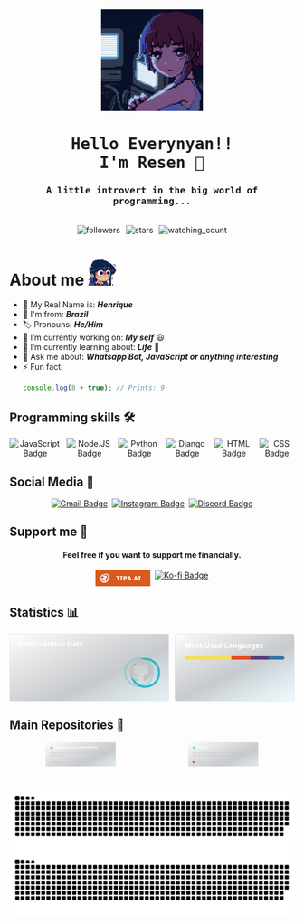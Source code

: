<div align="center">
    <img src="./src/gif/lain-room.gif" alt="Lain from Serial Experiments Lain" height="180" loading="lazy">
</div>

<samp align="center">
    <h1>
        Hello Everynyan!!
        <br>
        I'm Resen 👋
    </h1>
    <h3>
        A little introvert in the big world of programming...
    </h3>
</samp>

<br>

<div align="center" width="100%" style="display: flex; justify-content: center; gap: 10px;">
    <img src="https://img.shields.io/github/followers/resenkkomj?color=236ad3&style=for-the-badge&logo=github&label=Follow" alt="followers"/>
    <img src="https://img.shields.io/github/stars/resenkkomj?color=ffd700&style=for-the-badge&label=⭐ Stars" alt="stars">
    <img src="https://komarev.com/ghpvc/?username=resenkkomj&color=brightgreen&style=for-the-badge&label=👁️ Visitors" alt="watching_count"/>
</div>

# About me <img src="./src/gif/komi-nervous.gif" alt="Komi-san nervous" height="50" loading="lazy">

- 🚀 My Real Name is: ***Henrique***
- 📍 I'm from: ***Brazil***
- 🏷️ Pronouns: ***He/Him***
- 🔭 I’m currently working on: ***My self*** 😃
- 🌱 I’m currently learning about: ***Life*** 💫
- 💬 Ask me about: ***Whatsapp Bot, JavaScript or anything interesting***
- ⚡ Fun fact:
    ```js
    console.log(8 + true); // Prints: 9
    ```

<!-- - 👯 I’m looking to collaborate on ... -->
<!-- - 🤔 I’m looking for help with ... -->

## Programming skills 🛠️

<div align="center" width="100%"  style="display: flex; justify-content: center; gap: 10px;">
    <img src="https://img.shields.io/badge/JavaScript-454545?style=for-the-badge&logo=javascript" alt="JavaScript Badge"/>
    <img src="https://img.shields.io/badge/Node.js-454545?style=for-the-badge&logo=node.js" alt="Node.JS Badge">
    <img src="https://img.shields.io/badge/Python-454545?style=for-the-badge&logo=python" alt="Python Badge"/>
    <img src="https://img.shields.io/badge/Django-454545?style=for-the-badge&logo=django&logoColor=2BA977" alt="Django Badge"/>
    <img src="https://img.shields.io/badge/HTML5-454545?style=for-the-badge&logo=html5" alt="HTML Badge"/>
    <img src="https://img.shields.io/badge/CSS3-454545?style=for-the-badge&logo=css3&logoColor=0170BA" alt="CSS Badge"/>
</div>

## Social Media 📸

<div align="center" width="100%"  style="display: flex; justify-content: center; gap: 1.5%;">
    <a href="mailto:resen5.5is2952@gmail.com"><img src="https://img.shields.io/badge/Gmail-D14836?style=for-the-badge&logo=gmail&logoColor=white" alt="Gmail Badge"></a>
    <a href="https://instagram.com/resen_komeiji" target="_blank"><img src="https://img.shields.io/badge/Instagram-E4405F?style=for-the-badge&logo=instagram&logoColor=white" alt="Instagram Badge"></a>
    <a href="https://discordapp.com/users/920673443798736937" target="_blank"><img src="https://img.shields.io/badge/Discord-7289DA?style=for-the-badge&logo=discord&logoColor=white" alt="Discord Badge"></a>
    <!-- <a href="" target="_blank"><img src="	https://img.shields.io/badge/YouTube-FF0000?style=for-the-badge&logo=youtube&logoColor=white" alt=" Badge"></a> -->
    <!-- <a href="" target="_blank"><img src="https://img.shields.io/badge/Twitter-1DA1F2?style=for-the-badge&logo=twitter&logoColor=white" alt="Twitter Badge"></a> -->
    <!-- <a href="" target="_blank"><img src="https://img.shields.io/badge/LinkedIn-0077B5?style=for-the-badge&logo=linkedin&logoColor=white" alt="Linkedin Badge"></a> -->
</div>

## Support me 💛

<h4 align="center">Feel free if you want to support me financially.</h4>
<div align="center" width="100%"  style="display: flex; justify-content: center; gap: 1.5%;">
    <a href="https://tipa.ai/resen" target="_blank"><img src="./src/img/tipaai-badge.png" alt="Tipa.ai Badge"></a>
    <a href="https://ko-fi.com/resen" target="_blank"><img src="https://img.shields.io/badge/Ko--fi-F16061?style=for-the-badge&logo=ko-fi&logoColor=white" alt="Ko-fi Badge"></a>
</div>

## Statistics 📊

<div align="center" width="100%" style="display: flex; justify-content: space-between;">
    <img src="https://raw.githubusercontent.com/resenkkomj/resenkkomj/gh-stats-output/gh-stats.svg" alt="Resen's GitHub stats" width="56%">
    <img src="https://raw.githubusercontent.com/resenkkomj/resenkkomj/gh-stats-output/gh-top-lang.svg" alt="Top Languages" width="42%">
</div>

## Main Repositories 📁

<div align="center" width="100%" style="display: flex; justify-content: space-between;">
    <a href="https://github.com/resenkkomj/instagram-save-downloader" width="50%">
        <img src="https://raw.githubusercontent.com/resenkkomj/resenkkomj/gh-stats-output/main-repo01.svg" alt="Main Repo 1" width="49%">
    </a>
    <a href="https://github.com/resenkkomj/IFCuida" width="50%">
        <img src="https://raw.githubusercontent.com/resenkkomj/resenkkomj/gh-stats-output/main-repo02.svg" alt="Main Repo 2" width="49%">
    </a>
</div>

#

![Snake Game Dark](https://raw.githubusercontent.com/resenkkomj/resenkkomj/snake-game-output/github-snake-dark.svg#gh-dark-mode-only)
![Snake Game Light](https://raw.githubusercontent.com/resenkkomj/resenkkomj/snake-game-output/github-snake-light.svg#gh-light-mode-only)
